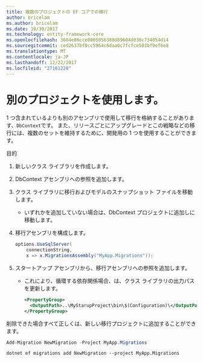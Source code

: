 ```yaml
---
title: 複数のプロジェクトの EF コアでの移行
author: bricelam
ms.author: bricelam
ms.date: 10/30/2017
ms.technology: entity-framework-core
ms.openlocfilehash: 3684e86cce0005056380d89604d038c734054d14
ms.sourcegitcommit: ced2637bf8cc5964c6daa6c7fcfce501bf9ef6e8
ms.translationtype: MT
ms.contentlocale: ja-JP
ms.lasthandoff: 12/22/2017
ms.locfileid: "27161228"
---
```

<a name="using-a-separate-project"></a>別のプロジェクトを使用します。
========================
1 つ含まれているよりも別のアセンブリで使用して移行を格納することがあります、`DbContext`です。 また、リリースごとにアップグレードとこの戦略などの移行には、複数のセットを維持するために、開発用の 1 つを使用することができます。

目的

1. 新しいクラス ライブラリを作成します。

2. DbContext アセンブリへの参照を追加します。

3. クラス ライブラリに移行およびモデルのスナップショット ファイルを移動します。
   * いずれかを追加していない場合は、DbContext プロジェクトに追加しに移動します。

4. 移行アセンブリを構成します。

   ``` csharp
   options.UseSqlServer(
       connectionString,
       x => x.MigrationsAssembly("MyApp.Migrations"));
   ```

5. スタートアップ アセンブリから、移行アセンブリへの参照を追加します。
   * これにより、循環する依存関係場合、は、クラス ライブラリの出力パスを更新します。

     ``` xml
     <PropertyGroup>
       <OutputPath>..\MyStarupProject\bin\$(Configuration)\</OutputPath>
     </PropertyGroup>
     ```

削除できた場合すべて正しくは、新しい移行プロジェクトに追加することができます。

``` powershell
Add-Migration NewMigration -Project MyApp.Migrations
```
``` Console
dotnet ef migrations add NewMigration --project MyApp.Migrations
```

